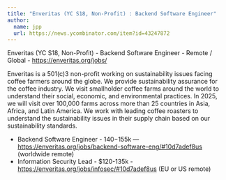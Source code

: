 ```yaml
---
title: "Enveritas (YC S18, Non-Profit) : Backend Software Engineer"
author:
  name: jpp
  url: https://news.ycombinator.com/item?id=43247872
---
```

Enveritas (YC S18, Non-Profit) - Backend Software Engineer - Remote &#x2F; Global - <a href="https:&#x2F;&#x2F;enveritas.org&#x2F;jobs&#x2F;" rel="nofollow">https:&#x2F;&#x2F;enveritas.org&#x2F;jobs&#x2F;</a>

Enveritas is a 501(c)3 non-profit working on sustainability issues facing coffee farmers around the globe. We provide sustainability assurance for the coffee industry. We visit smallholder coffee farms around the world to understand their social, economic, and environmental practices. In 2025, we will visit over 100,000 farms across more than 25 countries in Asia, Africa, and Latin America. We work with leading coffee roasters to understand the sustainability issues in their supply chain based on our sustainability standards.

* Backend Software Engineer - $140-$155k — <a href="https:&#x2F;&#x2F;enveritas.org&#x2F;jobs&#x2F;backend-software-eng&#x2F;#10d7adef8us" rel="nofollow">https:&#x2F;&#x2F;enveritas.org&#x2F;jobs&#x2F;backend-software-eng&#x2F;#10d7adef8us</a> (worldwide remote)
* Information Security Lead - $120-135k - <a href="https:&#x2F;&#x2F;enveritas.org&#x2F;jobs&#x2F;infosec&#x2F;#10d7adef8us" rel="nofollow">https:&#x2F;&#x2F;enveritas.org&#x2F;jobs&#x2F;infosec&#x2F;#10d7adef8us</a> (EU or US remote)
<JobApplication />
